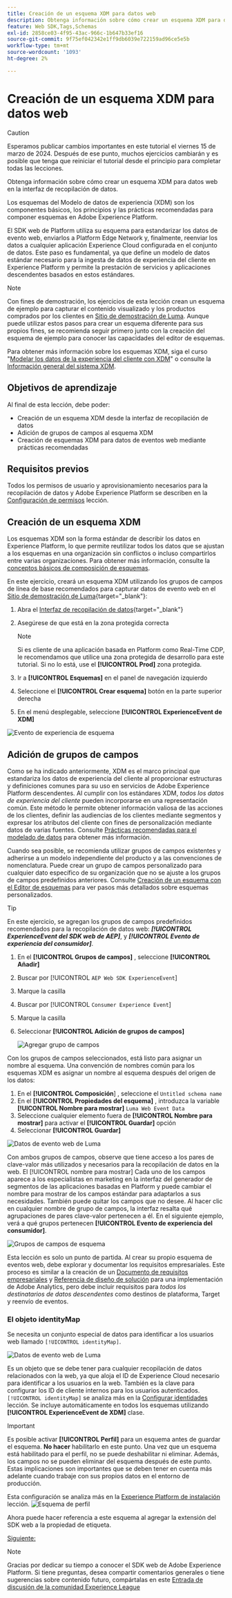 ```yaml
---
title: Creación de un esquema XDM para datos web
description: Obtenga información sobre cómo crear un esquema XDM para datos web en la interfaz de recopilación de datos. Esta lección forma parte del tutorial Implementación de Adobe Experience Cloud con SDK web.
feature: Web SDK,Tags,Schemas
exl-id: 2858ce03-4f95-43ac-966c-1b647b33ef16
source-git-commit: 9f75ef042342e1ff9db6039e722159ad96ce5e5b
workflow-type: tm+mt
source-wordcount: '1093'
ht-degree: 2%

---
```


# Creación de un esquema XDM para datos web


>[!CAUTION]
>
>Esperamos publicar cambios importantes en este tutorial el viernes 15 de marzo de 2024. Después de ese punto, muchos ejercicios cambiarán y es posible que tenga que reiniciar el tutorial desde el principio para completar todas las lecciones.

Obtenga información sobre cómo crear un esquema XDM para datos web en la interfaz de recopilación de datos.

Los esquemas del Modelo de datos de experiencia (XDM) son los componentes básicos, los principios y las prácticas recomendadas para componer esquemas en Adobe Experience Platform.

El SDK web de Platform utiliza su esquema para estandarizar los datos de evento web, enviarlos a Platform Edge Network y, finalmente, reenviar los datos a cualquier aplicación Experience Cloud configurada en el conjunto de datos. Este paso es fundamental, ya que define un modelo de datos estándar necesario para la ingesta de datos de experiencia del cliente en Experience Platform y permite la prestación de servicios y aplicaciones descendentes basados en estos estándares.

>[!NOTE]
>
> Con fines de demostración, los ejercicios de esta lección crean un esquema de ejemplo para capturar el contenido visualizado y los productos comprados por los clientes en [Sitio de demostración de Luma](https://luma.enablementadobe.com/content/luma/us/en.html). Aunque puede utilizar estos pasos para crear un esquema diferente para sus propios fines, se recomienda seguir primero junto con la creación del esquema de ejemplo para conocer las capacidades del editor de esquemas.

Para obtener más información sobre los esquemas XDM, siga el curso &quot;[Modelar los datos de la experiencia del cliente con XDM](https://experienceleague.adobe.com/?recommended=ExperiencePlatform-D-1-2021.1.xdm&amp;lang=es)&quot; o consulte la [Información general del sistema XDM](https://experienceleague.adobe.com/docs/experience-platform/xdm/home.html?lang=es).

## Objetivos de aprendizaje

Al final de esta lección, debe poder:

* Creación de un esquema XDM desde la interfaz de recopilación de datos
* Adición de grupos de campos al esquema XDM
* Creación de esquemas XDM para datos de eventos web mediante prácticas recomendadas

## Requisitos previos

Todos los permisos de usuario y aprovisionamiento necesarios para la recopilación de datos y Adobe Experience Platform se describen en la [Configuración de permisos](configure-permissions.md) lección.

## Creación de un esquema XDM

Los esquemas XDM son la forma estándar de describir los datos en Experience Platform, lo que permite reutilizar todos los datos que se ajustan a los esquemas en una organización sin conflictos o incluso compartirlos entre varias organizaciones. Para obtener más información, consulte la [conceptos básicos de composición de esquemas](https://experienceleague.adobe.com/docs/experience-platform/xdm/schema/composition.html?lang=es).

En este ejercicio, creará un esquema XDM utilizando los grupos de campos de línea de base recomendados para capturar datos de evento web en el [Sitio de demostración de Luma](https://luma.enablementadobe.com/content/luma/us/en.html){target="_blank"}:

1. Abra el [Interfaz de recopilación de datos](https://launch.adobe.com/){target="_blank"}
1. Asegúrese de que está en la zona protegida correcta

   >[!NOTE]
   >
   >Si es cliente de una aplicación basada en Platform como Real-Time CDP, le recomendamos que utilice una zona protegida de desarrollo para este tutorial. Si no lo está, use el **[!UICONTROL Prod]** zona protegida.

1. Ir a **[!UICONTROL Esquemas]** en el panel de navegación izquierdo
1. Seleccione el **[!UICONTROL Crear esquema]** botón en la parte superior derecha
1. En el menú desplegable, seleccione **[!UICONTROL ExperienceEvent de XDM]**

![Evento de experiencia de esquema](assets/schema-XDM-experience-event.jpg)

## Adición de grupos de campos

Como se ha indicado anteriormente, XDM es el marco principal que estandariza los datos de experiencia del cliente al proporcionar estructuras y definiciones comunes para su uso en servicios de Adobe Experience Platform descendentes. Al cumplir con los estándares XDM, _todos los datos de experiencia del cliente_ pueden incorporarse en una representación común. Este método le permite obtener información valiosa de las acciones de los clientes, definir las audiencias de los clientes mediante segmentos y expresar los atributos del cliente con fines de personalización mediante datos de varias fuentes. Consulte [Prácticas recomendadas para el modelado de datos](https://experienceleague.adobe.com/docs/experience-platform/xdm/schema/best-practices.html?lang=en) para obtener más información.

Cuando sea posible, se recomienda utilizar grupos de campos existentes y adherirse a un modelo independiente del producto y a las convenciones de nomenclatura. Puede crear un grupo de campos personalizado para cualquier dato específico de su organización que no se ajuste a los grupos de campos predefinidos anteriores. Consulte [Creación de un esquema con el Editor de esquemas](https://experienceleague.adobe.com/docs/experience-platform/xdm/tutorials/create-schema-ui.html?lang=en#create) para ver pasos más detallados sobre esquemas personalizados.

>[!TIP]
> 
>En este ejercicio, se agregan los grupos de campos predefinidos recomendados para la recopilación de datos web: _**[!UICONTROL ExperienceEvent del SDK web de AEP]**_, y _**[!UICONTROL Evento de experiencia del consumidor]**_.

1. En el **[!UICONTROL Grupos de campos]** , seleccione **[!UICONTROL Añadir]**
1. Buscar por [!UICONTROL `AEP Web SDK ExperienceEvent`]
1. Marque la casilla
1. Buscar por [!UICONTROL `Consumer Experience Event`]
1. Marque la casilla
1. Seleccionar **[!UICONTROL Adición de grupos de campos]**

   ![Agregar grupo de campos](assets/schema-add-field-group.jpg)

Con los grupos de campos seleccionados, está listo para asignar un nombre al esquema. Una convención de nombres común para los esquemas XDM es asignar un nombre al esquema después del origen de los datos:

1. En el **[!UICONTROL Composición**] , seleccione el `Untitled schema name`
1. En el **[!UICONTROL Propiedades del esquema]** , introduzca la variable **[!UICONTROL Nombre para mostrar]** `Luma Web Event Data`
1. Seleccione cualquier elemento fuera de **[!UICONTROL Nombre para mostrar]** para activar el **[!UICONTROL Guardar]** opción
1. Seleccionar **[!UICONTROL Guardar]**

![Datos de evento web de Luma](assets/schema-luma-web-event-data.png)

Con ambos grupos de campos, observe que tiene acceso a los pares de clave-valor más utilizados y necesarios para la recopilación de datos en la web. El [!UICONTROL nombre para mostrar] Cada uno de los campos aparece a los especialistas en marketing en la interfaz del generador de segmentos de las aplicaciones basadas en Platform y puede cambiar el nombre para mostrar de los campos estándar para adaptarlos a sus necesidades. También puede quitar los campos que no desee. Al hacer clic en cualquier nombre de grupo de campos, la interfaz resalta qué agrupaciones de pares clave-valor pertenecen a él. En el siguiente ejemplo, verá a qué grupos pertenecen **[!UICONTROL Evento de experiencia del consumidor]**.

![Grupos de campos de esquema](assets/schema-consumer-experience-event.jpg)

Esta lección es solo un punto de partida. Al crear su propio esquema de eventos web, debe explorar y documentar los requisitos empresariales. Este proceso es similar a la creación de un [Documento de requisitos empresariales](https://experienceleague.adobe.com/docs/analytics-learn/tutorials/implementation/implementation-basics/creating-a-business-requirements-document.html?lang=es) y [Referencia de diseño de solución](https://experienceleague.adobe.com/docs/analytics-learn/tutorials/implementation/implementation-basics/creating-and-maintaining-an-sdr.html) para una implementación de Adobe Analytics, pero debe incluir requisitos para _todos los destinatarios de datos descendentes_ como destinos de plataforma, Target y reenvío de eventos.


### El objeto identityMap

Se necesita un conjunto especial de datos para identificar a los usuarios web llamado `[!UICONTROL identityMap]`.

![Datos de evento web de Luma](assets/schema-identityMap.png)

Es un objeto que se debe tener para cualquier recopilación de datos relacionados con la web, ya que aloja el ID de Experience Cloud necesario para identificar a los usuarios en la web. También es la clave para configurar los ID de cliente internos para los usuarios autenticados. `[!UICONTROL identityMap]` se analiza más en la [Configurar identidades](configure-identities.md) lección. Se incluye automáticamente en todos los esquemas utilizando **[!UICONTROL ExperienceEvent de XDM]** clase.


>[!IMPORTANT]
>
> Es posible activar **[!UICONTROL Perfil]** para un esquema antes de guardar el esquema. **No hacer** habilitarlo en este punto. Una vez que un esquema está habilitado para el perfil, no se puede deshabilitar ni eliminar. Además, los campos no se pueden eliminar del esquema después de este punto. Estas implicaciones son importantes que se deben tener en cuenta más adelante cuando trabaje con sus propios datos en el entorno de producción.
>
>Esta configuración se analiza más en la [Experience Platform de instalación](setup-experience-platform.md) lección.
>![Esquema de perfil](assets/schema-profile.png)

Ahora puede hacer referencia a este esquema al agregar la extensión del SDK web a la propiedad de etiqueta.


[Siguiente: ](configure-identities.md)

>[!NOTE]
>
>Gracias por dedicar su tiempo a conocer el SDK web de Adobe Experience Platform. Si tiene preguntas, desea compartir comentarios generales o tiene sugerencias sobre contenido futuro, compártalas en este [Entrada de discusión de la comunidad Experience League](https://experienceleaguecommunities.adobe.com/t5/adobe-experience-platform-launch/tutorial-discussion-implement-adobe-experience-cloud-with-web/td-p/444996)
